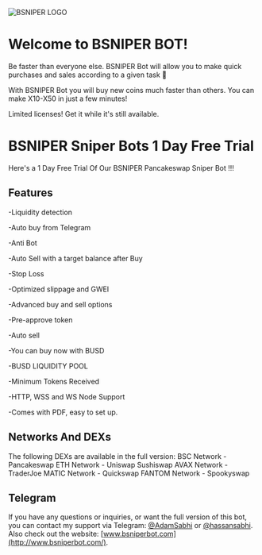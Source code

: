 ![BSNIPER LOGO](https://i1.wp.com/bsniperbot.com/wp-content/uploads/2021/09/Logo-2.png?fit=450,120&ssl=1)
# Welcome to BSNIPER BOT!

Be faster than everyone else. BSNIPER Bot will allow you to make quick purchases and sales according to a given task 🤑 

With BSNIPER Bot you will buy new coins much faster than others. You can make X10-X50 in just a few minutes!

Limited licenses! Get it while it's still available.

# BSNIPER Sniper Bots 1 Day Free Trial

Here's a 1 Day Free Trial Of Our BSNIPER Pancakeswap Sniper Bot 
 !!!

## Features

-Liquidity detection

-Auto buy from Telegram

-Anti Bot

-Auto Sell with a target balance after Buy

-Stop Loss

-Optimized slippage and GWEI

-Advanced buy and sell options

-Pre-approve token

-Auto sell

-You can buy now with BUSD

-BUSD LIQUIDITY POOL

-Minimum Tokens Received

-HTTP, WSS and WS Node Support

-Comes with PDF, easy to set up.

## Networks And DEXs

The following DEXs are available in the full version: 
BSC Network - Pancakeswap
ETH Network - Uniswap Sushiswap
AVAX Network - TraderJoe
MATIC Network - Quickswap
FANTOM Network - Spookyswap
## Telegram

If you have any questions or inquiries, or want the full version of this bot, you can contact my support via Telegram:  [@AdamSabhi](https://t.me/AdamSabhi)  or  [@hassansabhi](https://t.me/hassansabhi).  Also check out the website:  [www.bsniperbot.com](http://www.bsniperbot.com/).
